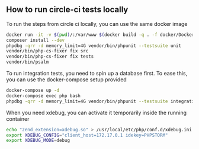 ## How to run circle-ci tests locally

To run the steps from circle ci locally, you can use the same docker image
```bash
docker run -it -v $(pwd)/:/var/www $(docker build -q . -f docker/Dockerfile.php) sh
composer install --dev
phpdbg -qrr -d memory_limit=4G vendor/bin/phpunit --testsuite unit
vendor/bin/php-cs-fixer fix src
vendor/bin/php-cs-fixer fix tests
vendor/bin/psalm
```

To run integration tests, you need to spin up a database first. To ease this, you can use the docker-compose setup provided
```bash
docker-compose up -d
docker-compose exec php bash
phpdbg -qrr -d memory_limit=4G vendor/bin/phpunit --testsuite integration
```

When you need xdebug, you can activate it temporarily inside the running container
```bash
echo "zend_extension=xdebug.so" > /usr/local/etc/php/conf.d/xdebug.ini
export XDEBUG_CONFIG="client_host=172.17.0.1 idekey=PHPSTORM"
export XDEBUG_MODE=debug
```
